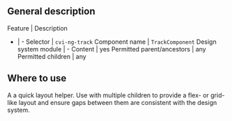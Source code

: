 ## General description

Feature | Description
- | -
Selector | `cvi-ng-track`
Component name | `TrackComponent`
Design system module | -
Content | yes
Permitted parent/ancestors | any
Permitted children | any

## Where to use

A a quick layout helper. Use with multiple children to provide a flex- or grid-like layout and ensure gaps between them are consistent with the design system.
